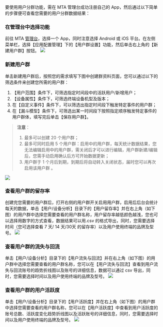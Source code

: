 要使用用户分群功能，需在 MTA 管理台成功注册自己的 App，然后通过以下简单的步骤便可查看您需要的用户分群数据结果：
### 在管理台中选择功能
前往 MTA [管理台](http://mta.qq.com/mta/custom/ctr_group/list_all?app_id=1)，选择一个 App，同时注意选择 Android 或 iOS 平台。在左侧菜单栏，选择【应用配置管理】下的【用户群设置】功能，然后单击右上角的【新建用户群】按钮。
![](https://mc.qcloudimg.com/static/img/f7deb4769ae60f7b65b3ee6b512065f8/image.png)
### 新建用户群
单击新建用户群后，按照您的需求填写下图中创建群资料页面，您可以通过以下的筛选条件来创建您所需的用户群：
1. 【用户范围】条件下，可筛选指定时间段中的活跃用户/新增用户；
2. 【设备属性】条件下，可筛选终端设备机型及版本；
3. 在【自定义事件】条件下，可以筛选出指定时间段下触发特定事件的用户群；
4. 在【漏斗模型】条件下，可筛选出某一时间段下按照指定顺序触发特定事件的用户群体，填写完后单击【保存用户群】。

>**注意**：
>1. 最多可以创建 20 个用户群；
>2. 最多可同时启用 5 个用户群：启用中的用户群，每天统计数据结果，您无法编辑启用中的用户群，需关闭后才可以进行编辑，用户群新建/编辑后，您需手动启用确认后方可开始数据更新；
>3. 用户群于 1 个月后到期，到期后将自动转入关闭状态，届时您可以再次启用该用户群 。

![](https://mc.qcloudimg.com/static/img/5120c1438f4db9c306e03bc680ad5156/image.png)
### 查看用户群的留存率
创建完您需要的用户群后，打开右侧的用户群开关启用用户群，启用后后台会统计每天的数据，单击【用户/设备分析】目录下的【用户留存率】并在右上角（如下图）的用户群中选择您需要查看的用户群名称，用户留存率越低颜色越浅，您也可以选择用数字的方式查看，数据结果可以用.csv 的格式导出，同时，您需要选择时间（您可选择查看 7 天/ 14 天/30天 的留存率）以及用户使用终端的品牌及型号。
![](https://mc.qcloudimg.com/static/img/7f12f4001f06740c27176a8597c4da11/image.png)
### 查看用户群的流失与回流
单击【用户/设备分析】目录下的【用户流失与回流】并在右上角（如下图）的用户群中选择您需要查看的用户群名称，您可以在【用户流失与回流】查看到用户流失与回流账号的趋势折线图以及账号的详细信息，数据可以通过 csv 导出，同时，您需要选择时间以及用户使用终端的品牌及型号。
![](https://mc.qcloudimg.com/static/img/e60b02a6d2dc3d23ae448724ca7ac7fb/image.png)
### 查看用户群的用户活跃度
单击【用户/设备分析】目录下的【用户活跃度】并在右上角（如下图）的用户群中选择您需要查看的用户群名称，您可以在【用户活跃度】中查看到用户活跃度的账号总数、活跃度变化趋势折线图以及活跃账号的详细信息，同时，您需要选择时间以及用户使用终端的品牌及型号。
![](https://mc.qcloudimg.com/static/img/0b6af8fd13a4a33ff092f4da5ce5836e/image.png)